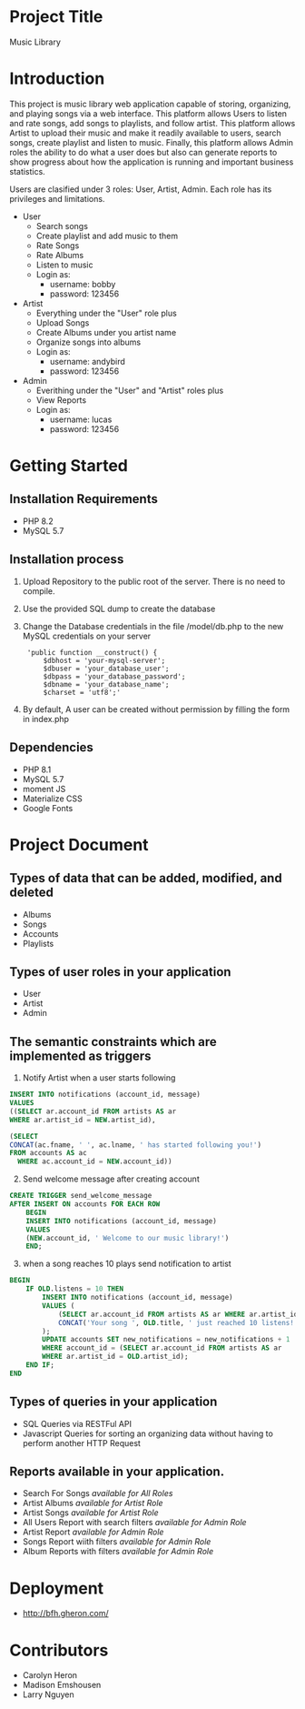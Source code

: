 # Project Title

Music Library

# Introduction

This project is music library web application capable of storing, organizing, and playing songs via a web interface. This platform allows Users to listen and rate songs, add songs to playlists, and follow artist. This platform allows Artist to upload their music and make it readily available to users, search songs, create playlist and listen to music. Finally, this platform allows Admin roles the ability to do what a user does but also can generate reports to show progress about how the application is running and important business statistics.

Users are clasified under 3 roles: User, Artist, Admin. Each role has its privileges and limitations.

* User
  * Search songs
  * Create playlist and add music to them
  * Rate Songs
  * Rate Albums
  * Listen to music
  * Login as:
    * username: bobby
    * password: 123456
* Artist
  * Everything under the "User" role plus
  * Upload Songs
  * Create Albums under you artist name
  * Organize songs into albums
  * Login as:
    * username: andybird
    * password: 123456
* Admin
    * Everithing under the "User" and "Artist" roles plus
    * View Reports
    * Login as:
      * username: lucas
      * password: 123456

# Getting Started

## Installation Requirements

* PHP 8.2
* MySQL 5.7

## Installation process

1. Upload Repository to the public root of the server. There is no need to compile.
2. Use the provided SQL dump to create the database
3. Change the Database credentials in the file /model/db.php to the new MySQL credentials on your server

        'public function __construct() {
            $dbhost = 'your-mysql-server';
            $dbuser = 'your_database_user';
            $dbpass = 'your_database_password';
            $dbname = 'your_database_name';
            $charset = 'utf8';'

4. By default, A user can be created without permission by filling the form in index.php

## Dependencies
  
* PHP 8.1
* MySQL 5.7
* moment JS
* Materialize CSS
* Google Fonts

# Project Document

## Types of data that can be added, modified, and deleted

* Albums
* Songs
* Accounts
* Playlists

## Types of user roles in your application

* User
* Artist
* Admin

## The semantic constraints which are implemented as triggers

1. Notify Artist when a user starts following
```sql
INSERT INTO notifications (account_id, message)
VALUES
((SELECT ar.account_id FROM artists AS ar 
WHERE ar.artist_id = NEW.artist_id),

(SELECT
CONCAT(ac.fname, ' ', ac.lname, ' has started following you!')
FROM accounts AS ac
  WHERE ac.account_id = NEW.account_id))
```

2. Send welcome message after creating account
```sql
CREATE TRIGGER send_welcome_message
AFTER INSERT ON accounts FOR EACH ROW
    BEGIN
    INSERT INTO notifications (account_id, message)
    VALUES
    (NEW.account_id, ' Welcome to our music library!')
    END;
```

3. when a song reaches 10 plays send notification to artist
```sql
BEGIN
    IF OLD.listens = 10 THEN
        INSERT INTO notifications (account_id, message)
        VALUES (
            (SELECT ar.account_id FROM artists AS ar WHERE ar.artist_id = OLD.artist_id),
            CONCAT('Your song ', OLD.title, ' just reached 10 listens!')
        );
        UPDATE accounts SET new_notifications = new_notifications + 1
        WHERE account_id = (SELECT ar.account_id FROM artists AS ar 
        WHERE ar.artist_id = OLD.artist_id);
    END IF;
END
```
## Types of queries in your application

* SQL Queries via RESTFul API 
* Javascript Queries for sorting an organizing data without having to perform another HTTP Request

## Reports available in your application.

* Search For Songs _available for All Roles_
* Artist Albums _available for Artist Role_
* Artist Songs _available for Artist Role_
* All Users Report with search filters _available for Admin Role_
* Artist Report _available for Admin Role_
* Songs Report wiith filters  _available for Admin Role_
* Album Reports with filters _available for Admin Role_

# Deployment
* http://bfh.gheron.com/

# Contributors

* Carolyn Heron
* Madison Emshousen
* Larry Nguyen
